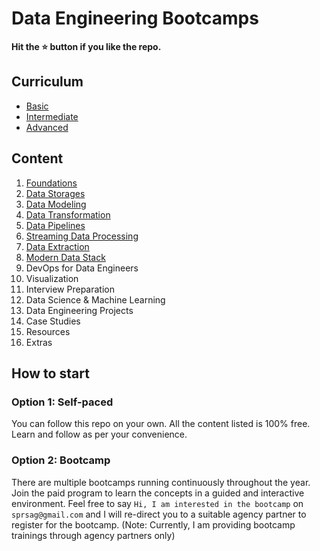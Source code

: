 # Data Engineering Bootcamps

**Hit the ⭐️ button if you like the repo.**

## Curriculum 

- [Basic](./00-curriculum/01-basic.md)
- [Intermediate](./00-curriculum/02-intermediate.md)
- [Advanced](./00-curriculum/03-advanced.md)

## Content

1. [Foundations](./01-foundations/)
1. [Data Storages](./02-data-storages/)
1. [Data Modeling](./03-data-modeling/)
1. [Data Transformation](./04-data-transformation/)
1. [Data Pipelines](./05-data-pipelines/)
1. [Streaming Data Processing](./06-stream-data-processing/)
1. [Data Extraction](./07-data-extraction/)
1. [Modern Data Stack](./08-modern-data-stack/)
1. DevOps for Data Engineers
1. Visualization
1. Interview Preparation
1. Data Science & Machine Learning
1. Data Engineering Projects
1. Case Studies
1. Resources
1. Extras

## How to start

### Option 1: Self-paced

You can follow this repo on your own. All the content listed is 100% free. Learn and follow as per your convenience.

### Option 2: Bootcamp

There are multiple bootcamps running continuously throughout the year. Join the paid program to learn the concepts in a guided and interactive environment. Feel free to say `Hi, I am interested in the bootcamp` on `sprsag@gmail.com` and I will re-direct you to a suitable agency partner to register for the bootcamp. (Note: Currently, I am providing bootcamp trainings through agency partners only)